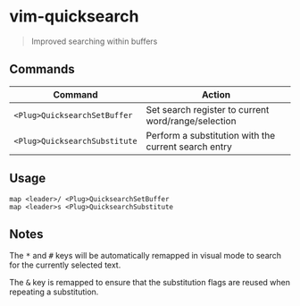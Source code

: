 # vim-quicksearch

> Improved searching within buffers

## Commands

| Command | Action |
| ------- | ------ |
| `<Plug>QuicksearchSetBuffer` | Set search register to current word/range/selection |
| `<Plug>QuicksearchSubstitute` | Perform a substitution with the current search entry |

## Usage

```vim
map <leader>/ <Plug>QuicksearchSetBuffer
map <leader>s <Plug>QuicksearchSubstitute
```

## Notes

The <kbd>\*</kbd> and <kbd>#</kbd> keys will be automatically remapped in visual mode to search for the currently selected text.

The <kbd>&</kbd> key is remapped to ensure that the substitution flags are reused when repeating a substitution.
